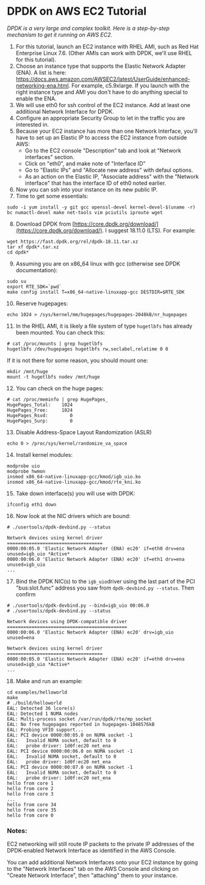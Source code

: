 # DPDK on AWS EC2 Tutorial

*DPDK is a very large and complex toolkit.  Here is a step-by-step mechanism to get it running on AWS EC2.*

1. For this tutorial, launch an EC2 instance with RHEL AMI, such as Red Hat Enterprise Linux 7.6.  (Other AMIs can work with DPDK, we'll use RHEL for this tutorial).
2. Choose an instance type that supports the Elastic Network Adapter (ENA).  A list is here: <https://docs.aws.amazon.com/AWSEC2/latest/UserGuide/enhanced-networking-ena.html>.  For example, c5.9xlarge. If you launch with the right instance type and AMI you don't have to do anything special to enable the ENA.
3. We will use eth0 for ssh control of the EC2 instance.  Add at least one additional Network Interface for DPDK.
4. Configure an appropriate Security Group to let in the traffic you are interested in.
5. Because your EC2 instance has more than one Network Interface, you'll have to set up an Elastic IP to access the EC2 instance from outside AWS:  
	* Go to the EC2 console "Description" tab and look at "Network interfaces" section.
	* Click on "eth0", and make note of "Interface ID"
	* Go to "Elastic IPs" and "Allocate new address" with defaul options.
	* As an action on the Elastic IP, "Associate address" with the "Network interface" that has the interface ID of eth0 noted earlier.
6. Now you can ssh into your instance on its new public IP.
7. Time to get some essentials:
```
sudo -i yum install -y git gcc openssl-devel kernel-devel-$(uname -r) bc numactl-devel make net-tools vim pciutils iproute wget
```
8. Download DPDK from [https://core.dpdk.org/download/](https://core.dpdk.org/download/).  I suggest 18.11.0 (LTS). For example:
```
wget https://fast.dpdk.org/rel/dpdk-18.11.tar.xz
tar xf dpdk*.tar.xz
cd dpdk*
```		
9. Assuming you are on x86_64 linux with gcc (otherwise see DPDK documentation):
```
sudo su
export RTE_SDK=`pwd`
make config install T=x86_64-native-linuxapp-gcc DESTDIR=$RTE_SDK
```		
10. Reserve hugepages:
```
echo 1024 > /sys/kernel/mm/hugepages/hugepages-2048kB/nr_hugepages
```		
11. In the RHEL AMI, it is likely a file system of
type `hugetlbfs` has already been mounted.  You can check this:
```
# cat /proc/mounts | grep hugetlbfs
hugetlbfs /dev/hugepages hugetlbfs rw,seclabel,relatime 0 0
```
If it is not there for some reason, you should mount one:
```
mkdir /mnt/huge
mount -t hugetlbfs nodev /mnt/huge
```  
12. You can check on the huge pages:
```
# cat /proc/meminfo | grep HugePages_
HugePages_Total:    1024
HugePages_Free:     1024
HugePages_Rsvd:        0
HugePages_Surp:        0
```	
13. Disable Address-Space Layout Randomization (ASLR)
```
echo 0 > /proc/sys/kernel/randomize_va_space
```		
14.  Install kernel modules:
```
modprobe uio
modprobe hwmon
insmod x86_64-native-linuxapp-gcc/kmod/igb_uio.ko
insmod x86_64-native-linuxapp-gcc/kmod/rte_kni.ko  	
```
15. Take down interface(s) you will use with DPDK:
```
ifconfig eth1 down
```		
16. Now look at the NIC drivers which are bound:
```
# ./usertools/dpdk-devbind.py --status

Network devices using kernel driver
===================================
0000:00:05.0 'Elastic Network Adapter (ENA) ec20' if=eth0 drv=ena unused=igb_uio *Active*
0000:00:06.0 'Elastic Network Adapter (ENA) ec20' if=eth1 drv=ena unused=igb_uio 
...
```		
17. Bind the DPDK NIC(s) to the `igb_uio`driver using the last part of the PCI "bus:slot.func" address you saw from `dpdk-devbind.py --status`.  Then confirm
```
# ./usertools/dpdk-devbind.py --bind=igb_uio 00:06.0
# ./usertools/dpdk-devbind.py --status

Network devices using DPDK-compatible driver
============================================
0000:00:06.0 'Elastic Network Adapter (ENA) ec20' drv=igb_uio unused=ena

Network devices using kernel driver
===================================
0000:00:05.0 'Elastic Network Adapter (ENA) ec20' if=eth0 drv=ena unused=igb_uio *Active* 
...
```
18. Make and run an example:
```shell
cd examples/helloworld
make
# ./build/helloworld 
EAL: Detected 36 lcore(s)
EAL: Detected 1 NUMA nodes
EAL: Multi-process socket /var/run/dpdk/rte/mp_socket
EAL: No free hugepages reported in hugepages-1048576kB
EAL: Probing VFIO support...
EAL: PCI device 0000:00:05.0 on NUMA socket -1
EAL:   Invalid NUMA socket, default to 0
EAL:   probe driver: 1d0f:ec20 net_ena
EAL: PCI device 0000:00:06.0 on NUMA socket -1
EAL:   Invalid NUMA socket, default to 0
EAL:   probe driver: 1d0f:ec20 net_ena
EAL: PCI device 0000:00:07.0 on NUMA socket -1
EAL:   Invalid NUMA socket, default to 0
EAL:   probe driver: 1d0f:ec20 net_ena
hello from core 1
hello from core 2
hello from core 3
...
hello from core 34
hello from core 35
hello from core 0
```

### Notes:
EC2 networking will still route IP packets to the private IP addresses of the DPDK-enabled Network Interface as identified in the AWS Console.

You can add additional Network Interfaces onto your EC2 instance by going to the "Network Interfaces" tab on the AWS Console and clicking on "Create Network Interface", then "attaching" them to your instance.
